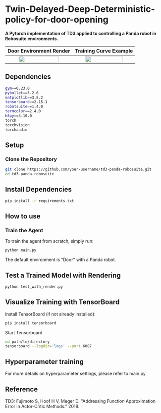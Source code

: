 # Twin-Delayed-Deep-Deterministic-policy-for-door-opening

**A Pytorch implementation of TD3 applied to controlling a Panda robot in Robosuite environments.**

Door Environment Render | Training Curve Example
:-----------------------:|:-----------------------:
<img src="https://github.com/your-username/td3-panda-robosuite/blob/main/images/door_render.gif" width="80%" height="auto">  | <img src="https://github.com/your-username/td3-panda-robosuite/blob/main/images/training_curve.png" width="80%" height="auto">

## Dependencies

```bash
gym==0.23.0
pybullet==3.2.6
matplotlib==3.8.2
tensorboard==2.15.1
robotsuite==1.4.0
termcolor==2.4.0
h5py==3.10.0
torch
torchvision
torchaudio
```
## Setup
### Clone the Repository
```bash
git clone https://github.com/your-username/td3-panda-robosuite.git
cd td3-panda-robosuite
```

## Install Dependencies
```bash
pip install -r requirements.txt
```
## How to use
### Train the Agent
To train the agent from scratch, simply run:
```bash
python main.py
```
The default environment is "Door" with a Panda robot.

## Test a Trained Model with Rendering
```bash
python test_with_render.py
```
## Visualize Training with TensorBoard
Install TensorBoard (if not already installed):
```bash
pip install tensorboard
```
Start Tensorboard
```bash
cd path/to/directory
tensorboard --logdir='logs' --port 6007
```
## Hyperparameter training
For more details on hyperparameter settings, please refer to main.py.

## Reference
TD3: Fujimoto S, Hoof H V, Meger D. "Addressing Function Approximation Error in Actor-Critic Methods." 2018.
